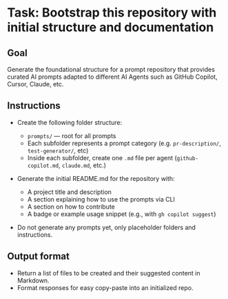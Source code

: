 # Task: Bootstrap this repository with initial structure and documentation

## Goal

Generate the foundational structure for a prompt repository that provides curated AI prompts adapted to different AI Agents such as GitHub Copilot, Cursor, Claude, etc.

## Instructions

- Create the following folder structure:
  - `prompts/` — root for all prompts
  - Each subfolder represents a prompt category (e.g. `pr-description/`, `test-generator/`, etc)
  - Inside each subfolder, create one `.md` file per agent (`github-copilot.md`, `claude.md`, etc.)

- Generate the initial README.md for the repository with:
  - A project title and description
  - A section explaining how to use the prompts via CLI
  - A section on how to contribute
  - A badge or example usage snippet (e.g., with `gh copilot suggest`)

- Do not generate any prompts yet, only placeholder folders and instructions.

## Output format

- Return a list of files to be created and their suggested content in Markdown.
- Format responses for easy copy-paste into an initialized repo.
